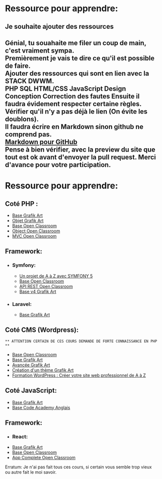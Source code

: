 
# Ressource pour apprendre:
## Je souhaite ajouter des ressources

Génial, tu souahaite me filer un coup de main, c'est vraiment sympa.  
Premièrement je vais te dire ce qu'il est possible de faire.  
	Ajouter des ressources qui sont en lien avec la STACK DWWM.  
	PHP 
	SQL 
	HTML/CSS 
	JavaScript 
	Design  
	Conception 
	Correction des fautes 
Ensuite il faudra évidement respecter certaine règles.  
	Vérifier qu'il n'y a pas déjà le lien (On évite les doublons).  
	Il faudra écrire en Markdown sinon github ne comprend pas.  
		[Markdown pour GitHub](https://docs.github.com/en/get-started/writing-on-github/getting-started-with-writing-and-formatting-on-github/basic-writing-and-formatting-syntax)   
	Pense à bien vérifier, avec la preview du site que tout est ok avant d'envoyer la pull request.
Merci d'avance pour votre participation.
--

# Ressource pour apprendre:
## Coté PHP :
- [Base Grafik Art](https://grafikart.fr/formations/php)
- [Objet Grafik Art](https://grafikart.fr/formations/programmation-objet-php)
- [Base Open Classroom](https://openclassrooms.com/fr/courses/918836-concevez-votre-site-web-avec-php-et-mysql)
- [Object Open Classroom](https://openclassrooms.com/fr/courses/1665806-programmez-en-oriente-objet-en-php)
- [MVC Open Classroom](https://openclassrooms.com/fr/courses/4670706-adoptez-une-architecture-mvc-en-php)
## Framework:
- ### Symfony:
  - [Un projet de A à Z avec SYMFONY 5](https://www.youtube.com/playlist?list=PLxEJ5uJLOPDys4MgOz78lci7e7g5GoolQ) 
  - [Base Open Classroom](https://openclassrooms.com/fr/courses/5489656-construisez-un-site-web-a-l-aide-du-framework-symfony-5)
  - [API REST Open Classroom](https://openclassrooms.com/fr/courses/7709361-construisez-une-api-rest-avec-symfony)
  - [Base v4 Grafik Art](https://grafikart.fr/formations/symfony-4-pratique)
- ### Laravel:
  - [Base Grafik Art](https://grafikart.fr/formations/laravel)
## Coté CMS (Wordpress):
	** ATTENTION CERTAIN DE CES COURS DEMANDE DE FORTE CONNAISSANCE EN PHP **
  - [Base Open Classroom](https://openclassrooms.com/fr/courses/5489551-creez-un-site-moderne-et-professionnel-avec-wordpress-5) 
  - [Base Grafik Art](https://grafikart.fr/formations/wordpress-decouverte) 
  - [Avancée Grafik Art](https://grafikart.fr/formations/wordpress-avance) 
  - [Création d'un thème Grafik Art](https://grafikart.fr/formations/creer-theme-wordpress) 
  - [Formation WordPress : Créer votre site web professionnel de A à Z](https://www.youtube.com/watch?v=ovZPJH4EQ2M)     
## Coté JavaScript:
  - [Base Grafik Art](https://grafikart.fr/formations/debuter-javascript)
  - [Base Code Academy Anglais](https://youtu.be/PkZNo7MFNFg)
## Framework:
 - ### React:
  - [Base Grafik Art](https://grafikart.fr/formations/react)
  - [Base Open Classroom](https://openclassrooms.com/fr/courses/7008001-debutez-avec-react)
  - [App Complete Open Classroom](https://openclassrooms.com/fr/courses/7150606-creez-une-application-react-complete)

Erratum:
Je n'ai pas fait tous ces cours, si certain vous semble trop vieux ou autre fait le moi savoir.
    


